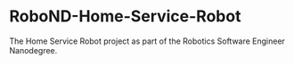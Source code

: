 # RoboND-Home-Service-Robot
The Home Service Robot project as part of the Robotics Software Engineer Nanodegree.

